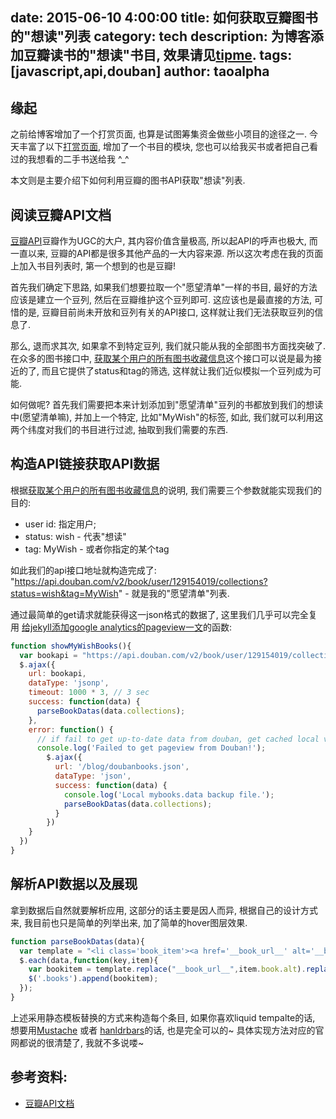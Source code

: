 date: 2015-06-10 4:00:00
title: 如何获取豆瓣图书的"想读"列表 
category: tech
description: 为博客添加豆瓣读书的"想读"书目, 效果请见[tipme](/blog/tipme).
tags: [javascript,api,douban] 
author: taoalpha
---

## 缘起

之前给博客增加了一个打赏页面, 也算是试图筹集资金做些小项目的途径之一. 今天丰富了以下[打赏页面](/blog/tipme), 增加了一个书目的模块, 您也可以给我买书或者把自己看过的我想看的二手书送给我 ^_^

本文则是主要介绍下如何利用豆瓣的图书API获取"想读"列表.

## 阅读豆瓣API文档

[豆瓣API](http://developers.douban.com/wiki/?title=api_v2)豆瓣作为UGC的大户, 其内容价值含量极高, 所以起API的呼声也极大, 而一直以来, 豆瓣的API都是很多其他产品的一大内容来源. 所以这次考虑在我的页面上加入书目列表时, 第一个想到的也是豆瓣! 

首先我们确定下思路, 如果我们想要拉取一个"愿望清单"一样的书目, 最好的方法应该是建立一个豆列, 然后在豆瓣维护这个豆列即可. 这应该也是最直接的方法, 可惜的是, 豆瓣目前尚未开放和豆列有关的API接口, 这样就让我们无法获取豆列的信息了. 

那么, 退而求其次, 如果拿不到特定豆列, 我们就只能从我的全部图书方面找突破了. 在众多的图书接口中, [获取某个用户的所有图书收藏信息](http://developers.douban.com/wiki/?title=book_v2#get_user_collections)这个接口可以说是最为接近的了, 而且它提供了status和tag的筛选, 这样就让我们近似模拟一个豆列成为可能.

如何做呢? 首先我们需要把本来计划添加到"愿望清单"豆列的书都放到我们的想读中(愿望清单嘛), 并加上一个特定, 比如"MyWish"的标签, 如此, 我们就可以利用这两个纬度对我们的书目进行过滤, 抽取到我们需要的东西.

## 构造API链接获取API数据

根据[获取某个用户的所有图书收藏信息](http://developers.douban.com/wiki/?title=book_v2#get_user_collections)的说明, 我们需要三个参数就能实现我们的目的:

- user id: 指定用户;
- status: wish - 代表"想读"
- tag: MyWish - 或者你指定的某个tag

如此我们的api接口地址就构造完成了: "https://api.douban.com/v2/book/user/129154019/collections?status=wish&tag=MyWish" - 就是我的"愿望清单"列表.

通过最简单的get请求就能获得这一json格式的数据了, 这里我们几乎可以完全复用 <a href="{% post_path tech-add-google-analytics-pageviews-to-jekyll-blog %}">给jekyll添加google analytics的pageview一文</a>的函数:

``` javascript
function showMyWishBooks(){
  var bookapi = "https://api.douban.com/v2/book/user/129154019/collections?status=wish&tag=MyWish";
  $.ajax({
    url: bookapi, 
    dataType: 'jsonp',
    timeout: 1000 * 3, // 3 sec
    success: function(data) {
      parseBookDatas(data.collections);
    },
    error: function() {
      // if fail to get up-to-date data from douban, get cached local version
      console.log('Failed to get pageview from Douban!');
        $.ajax({
          url: '/blog/doubanbooks.json',
          dataType: 'json',
          success: function(data) {
            console.log('Local mybooks.data backup file.');
            parseBookDatas(data.collections);
          }
        })
    }
  })
}
```

## 解析API数据以及展现

拿到数据后自然就要解析应用, 这部分的话主要是因人而异, 根据自己的设计方式来, 我目前也只是简单的列举出来, 加了简单的hover图层效果. 

``` javascript
function parseBookDatas(data){
  var template = "<li class='book_item'><a href='__book_url__' alt='__book_alt_title__'><img src='__book_img__'><span>__book_title__</span></a></li>"
  $.each(data,function(key,item){
    var bookitem = template.replace("__book_url__",item.book.alt).replace("__book_alt_title__",item.book.alt_title).replace("__book_title__",item.book.title).replace("__book_img__",item.book.images.large);
    $('.books').append(bookitem);
  });
}
```

上述采用静态模板替换的方式来构造每个条目, 如果你喜欢liquid tempalte的话, 想要用[Mustache](https://mustache.github.io/) 或者 [hanldrbars](http://handlebarsjs.com/)的话, 也是完全可以的~ 具体实现方法对应的官网都说的很清楚了, 我就不多说喽~


## 参考资料:

- [豆瓣API文档](http://developers.douban.com/wiki/?title=book_v2#get_user_collections)
